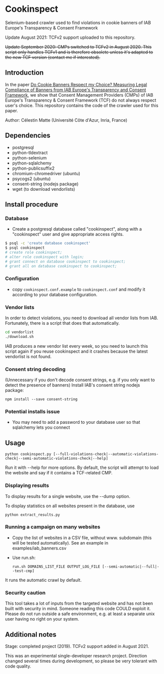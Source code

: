 # Cookinspect

Selenium-based crawler used to find violations in cookie banners of IAB Europe's Transparency &amp; Consent Framework

Update August 2021: TCFv2 support uploaded to this repository.

~~Update September 2020: CMPs switched to TCFv2 in August 2020. This script only handles TCFv1 and is therefore obsolete unless it's adapted to the new TCF version (contact me if interested).~~

## Introduction

In the paper [Do Cookie Banners Respect my Choice? Measuring Legal Compliance of Banners from IAB Europe's Transparency and Consent Framework](https://arxiv.org/abs/1911.09964), we show that Consent Management Providers (CMPs) of IAB Europe's Transparency & Consent Framework (TCF) do not always respect user's choice. This repository contains the code of the crawler used for this paper.

Author: Célestin Matte (Université Côte d'Azur, Inria, France)

## Dependencies

- postgresql
- python-tldextract
- python-selenium
- python-sqlalchemy
- python-publicsuffix2
- chromium-chromedriver (ubuntu)
- psycogs2 (ubuntu)
- consent-string (nodejs package)
- wget (to download vendorlists)

## Install procedure

### Database
- Create a postgresql database called "cookinspect", along with a "cookinspect" user and give appropriate access rights.

```bash
$ psql -c 'create database cookinspect'
$ psql cookinspect
# create role cookinspect;
# alter role cookinspect with login;
# grant connect on database cookinspect to cookinspect;
# grant all on database cookinspect to cookinspect;
```

### Configuration
- copy `cookinspect.conf.example` to `cookinspect.conf` and modify it according to your database configuration.

### Vendor lists
In order to detect violations, you need to download all vendor lists from IAB. Fortunately, there is a script that does that automatically.

```bash
cd vendorlist
./download.sh
```

IAB produces a new vendor list every week, so you need to launch this script again if you reuse cookinspect and it crashes because the latest vendorlist is not found.

### Consent string decoding
(Unnecessary if you don't decode consent strings, e.g. if you only want to detect the presence of banners)
Install IAB's consent string nodejs package:

``npm install --save consent-string``

### Potential installs issue
- You may need to add a password to your database user so that sqlalchemy lets you connect

## Usage

``python cookinspect.py [--full-violations-check|--automatic-violations-check|--semi-automatic-violations-check|--help]``

Run it with --help for more options.
By default, the script will attempt to load the website and say if it contains a TCF-related CMP.

### Displaying results

To display results for a single website, use the --dump option.

To display statistics on all websites present in the database, use

``python extract_results.py``

### Running a campaign on many websites
- Copy the list of websites in a CSV file, without www. subdomain (this will be tested automatically). See an example in examples/iab_banners.csv
- Use run.sh:

	``run.sh DOMAINS_LIST_FILE OUTPUT_LOG_FILE [--semi-automatic|--full|--test-cmp]``

It runs the automatic crawl by default.

### Security caution
This tool takes a lot of inputs from the targeted website and has not been built with security in mind. Someone reading this code COULD exploit it. Please do not run outside a safe environment, e.g. at least a separate unix user having no right on your system.

## Additional notes
Stage: completed project (2019). TCFv2 support added in August 2021.

This was an experimental single-developer research project. Direction changed several times during development, so please be very tolerant with code quality.
